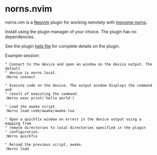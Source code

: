 # norns.nvim

norns.vim is a [Neovim](https://neovim.io/) plugin for working remotely with
[monome norns](https://monome.org/docs/norns/).

Install using the plugin manager of your choice. The plugin has no dependencies.

See the plugin [help file](doc/norns.txt) for complete details on the plugin.

Example session: 

```vim
" Connect to the device and open an window on the device output. The default
" device is norns.local.
:Norns connect

" Execute code on the device. The output window displays the command and
" result of executing the command.
:Norns exec print('hello world')

" Load the awake script.
:Norns load code/awake/awake.lua

" Open a quickfix window on errors in the device output using a mapping from
" remote directories to local directories specified in the plugin
" configuration.
:Norns quickfix

" Reload the previous script, awake.
:Norns load

```
